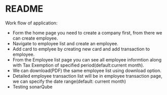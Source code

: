 # README


Work flow of application:

* Form the home page you need to create a company first, from there we can create employee.
* Navigate to employee list and create an employee.
* Add card to emplyee by creating new card and add transaction to employee.
* From the Employee list page you can see all employee informtion along with Tax Exemption of specified period(default:current month).
* We can download(PDF) the same employee list using download option.
* Detailed employee transaction list will be in employee transaction page, we can specify the date range(default: current month)
* Testing sonarQube

